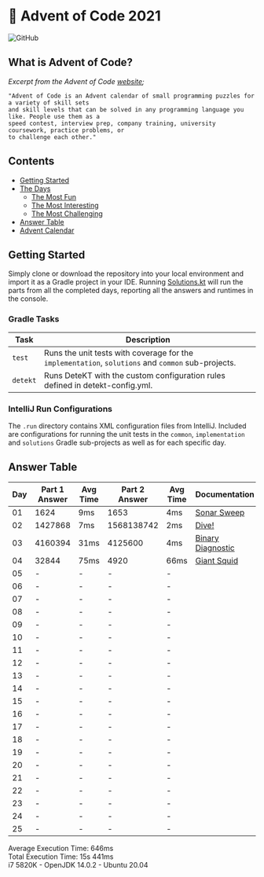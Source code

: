 # :christmas_tree: Advent of Code 2021

![GitHub](https://img.shields.io/badge/stars-02%2F50-yellow)

## What is Advent of Code?

_Excerpt from the Advent of Code [website](https://adventofcode.com/2020/about);_

    "Advent of Code is an Advent calendar of small programming puzzles for a variety of skill sets
    and skill levels that can be solved in any programming language you like. People use them as a
    speed contest, interview prep, company training, university coursework, practice problems, or
    to challenge each other."

## Contents
* [Getting Started](#getting-started)
* [The Days](#the-days)
    * [The Most Fun](#the-most-fun)
    * [The Most Interesting](#the-most-interesting)
    * [The Most Challenging](#the-most-challenging)
* [Answer Table](#answer-table)
* [Advent Calendar](#advent-calendar)

## Getting Started
Simply clone or download the repository into your local environment and import it as a Gradle project in your IDE.
Running [Solutions.kt](https://git.io/JII6v) will run the parts from all the completed days, reporting all the
answers and runtimes in the console.

### Gradle Tasks
| Task               | Description                                                                                       |
|--------------------|---------------------------------------------------------------------------------------------------|
| `test`             | Runs the unit tests with coverage for the `implementation`, `solutions` and `common` sub-projects.|
| `detekt` 	      | Runs DeteKT with the custom configuration rules defined in detekt-config.yml.                     |

### IntelliJ Run Configurations
The `.run` directory contains XML configuration files from IntelliJ. Included are configurations for running the unit
tests in the `common`, `implementation` and `solutions` Gradle sub-projects as well as for each specific day.

## Answer Table

| Day | Part 1 Answer | Avg Time | Part 2 Answer | Avg Time | Documentation                     |
|-----|---------------|----------|---------------|----------|-----------------------------------|
| 01  | 1624          | 9ms      | 1653          | 4ms      | [Sonar Sweep](docs/DAY1.MD)       |
| 02  | 1427868       | 7ms      | 1568138742    | 2ms      | [Dive!](docs/DAY2.MD)             |
| 03  | 4160394       | 31ms     | 4125600       | 4ms      | [Binary Diagnostic](docs/DAY3.MD) |
| 04  | 32844         | 75ms     | 4920          | 66ms     | [Giant Squid](docs/DAY4.MD)       |
| 05  | -             | -        | -             | -        | [](docs/DAY5.MD)                  |
| 06  | -             | -        | -             | -        | [](docs/DAY6.MD)                  |
| 07  | -             | -        | -             | -        | [](docs/DAY7.MD)                  |
| 08  | -             | -        | -             | -        | [](docs/DAY8.MD)                  |
| 09  | -             | -        | -             | -        | [](docs/DAY9.MD)                  |
| 10  | -             | -        | -             | -        | [](docs/DAY10.MD)                 |
| 11  | -             | -        | -             | -        | [](docs/DAY11.MD)                 |
| 12  | -             | -        | -             | -        | [](docs/DAY12.MD)                 |
| 13  | -             | -        | -             | -        | [](docs/DAY13.MD)                 |
| 14  | -             | -        | -             | -        | [](docs/DAY14.MD)                 |
| 15  | -             | -        | -             | -        | [](docs/DAY15.MD)                 |
| 16  | -             | -        | -             | -        | [](docs/DAY16.MD)                 |
| 17  | -             | -        | -             | -        | [](docs/DAY17.MD)                 |
| 18  | -             | -        | -             | -        | [](docs/DAY18.MD)                 |
| 19  | -             | -        | -             | -        | [](docs/DAY19.MD)                 |
| 20  | -             | -        | -             | -        | [](docs/DAY20.MD)                 |
| 21  | -             | -        | -             | -        | [](docs/DAY21.MD)                 |
| 22  | -             | -        | -             | -        | [](docs/DAY22.MD)                 |
| 23  | -             | -        | -             | -        | [](docs/DAY23.MD)                 |
| 24  | -             | -        | -             | -        | [](docs/DAY24.MD)                 |
| 25  | -             | -        | -             | -        | [](docs/DAY25.MD)                 |

Average Execution Time: 646ms \
Total Execution Time: 15s 441ms \
i7 5820K - OpenJDK 14.0.2 - Ubuntu 20.04
